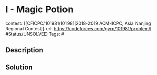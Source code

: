 # I - Magic Potion

contest: [[CFICPC/101981/101981|2018-2019 ACM-ICPC, Asia Nanjing Regional Contest]]
url: https://codeforces.com/gym/101981/problem/I
#Status/UNSOLVED
Tags: #

## Description

## Solution

